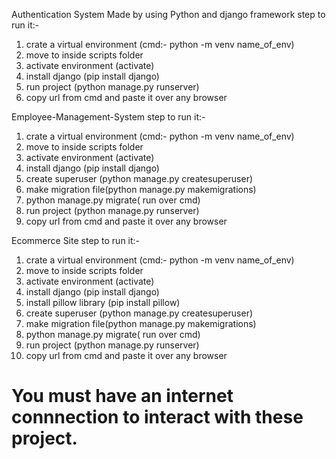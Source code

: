 Authentication System Made by using Python and django framework
step to run it:-
1. crate a  virtual environment   (cmd:- python -m venv name_of_env)
2. move to inside scripts folder
3. activate environment (activate)
4. install django (pip install django)
5. run project (python manage.py runserver)
6. copy url from cmd and paste it over any browser

Employee-Management-System
step to run it:-
1. crate a  virtual environment   (cmd:- python -m venv name_of_env)
2. move to inside scripts folder
3. activate environment (activate)
4. install django (pip install django)
5. create superuser (python manage.py createsuperuser)
6. make migration file(python manage.py makemigrations)
7. python manage.py migrate( run over cmd)
8. run project (python manage.py runserver)
9. copy url from cmd and paste it over any browser

Ecommerce Site
step to run it:-
1. crate a  virtual environment   (cmd:- python -m venv name_of_env)
2. move to inside scripts folder
3. activate environment (activate)
4. install django (pip install django)
5. install pillow library (pip install pillow)
6. create superuser (python manage.py createsuperuser)
7. make migration file(python manage.py makemigrations)
8. python manage.py migrate( run over cmd)
9. run project (python manage.py runserver)
10. copy url from cmd and paste it over any browser

# You must have an internet connnection to interact with these project.
